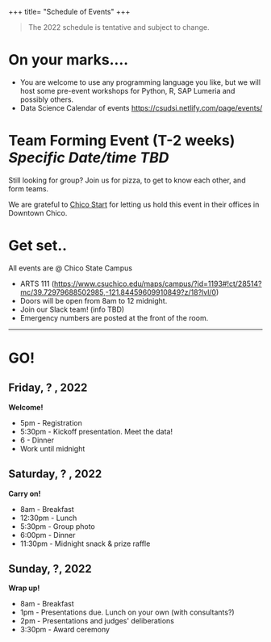 +++
title= "Schedule of Events"
+++

<html>
    <link rel="stylesheet" href="style.css" />
</html>

> The 2022 schedule is tentative and subject to change. 


# On your marks....

* You are welcome to use any programming language you like, but we will host some pre-event workshops for Python, R, SAP Lumeria and possibly others. 
* Data Science Calendar of events https://csudsi.netlify.com/page/events/ 

<!---
    - Thu 2-14 2-3pm: Spatial data analysis. 
    - Tue 2-19 3-4pm: Managing data using SQL. Materials: https://csudsi.netlify.com/2019/02/13/2019-02-13-intro-sql/ 
    - Tue 3-5 2-3pm: Strategies to manage big data
    - Thu 3-28 2-3pm: Information Visualization
    - Fri 3-29 1-2pm: Using SAP Lumeria for Data Visualization (Glenn 304)
    - Tue 4-2 2-4pm: DataFest Prep - Get the experience by playing with last year's DataFest data. 
--->

# Team Forming Event (T-2 weeks) _Specific Date/time TBD_
Still looking for group? Join us for pizza, to get to know each other, and form teams. 


We are grateful to [Chico Start](https://chicostart.com/) for letting us hold this event in their offices in Downtown Chico. 


# Get set..
All events are @ Chico State Campus

* ARTS 111 (https://www.csuchico.edu/maps/campus/?id=1193#!ct/28514?mc/39.72979688502985,-121.84459609910849?z/18?lvl/0)
* Doors will be open from 8am to 12 midnight. 
* Join our Slack team! (info TBD)
* Emergency numbers are posted at the front of the room. 

----
# GO!

## Friday, ? , 2022     
**Welcome!**  
 
* 5pm - Registration
* 5:30pm - Kickoff presentation. Meet the data!
* 6 - Dinner
* Work until midnight

## Saturday, ? , 2022    
**Carry on!**  

* 8am - Breakfast    
* 12:30pm - Lunch    
* 5:30pm - Group photo    
* 6:00pm - Dinner    
* 11:30pm - Midnight snack & prize raffle    

## Sunday, ?, 2022  
**Wrap up!**  
 
* 8am - Breakfast    
* 1pm - Presentations due. Lunch on your own (with consultants?)
* 2pm - Presentations and judges' deliberations    
* 3:30pm - Award ceremony       
